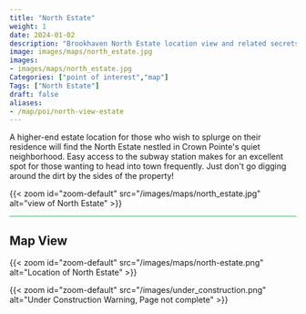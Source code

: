 ```yaml
---
title: "North Estate"
weight: 1
date: 2024-01-02
description: "Brookhaven North Estate location view and related secrets"
image: images/maps/north_estate.jpg
images:
- images/maps/north_estate.jpg
Categories: ["point of interest","map"]
Tags: ["North Estate"]
draft: false
aliases:
- /map/poi/north-view-estate
--- 
```


A higher-end estate location for those who wish to splurge on their residence will find the North Estate nestled in Crown Pointe's quiet neighborhood. Easy access to the subway station makes for an excellent spot for those wanting to head into town frequently. Just don't go digging around the dirt by the sides of the property!

{{< zoom id="zoom-default" src="/images/maps/north_estate.jpg" alt="view of North Estate" >}}


<hr style="background-color: #28b44c" size=8>

## Map View

{{< zoom id="zoom-default" src="/images/maps/north-estate.png" alt="Location of North Estate" >}}

{{< zoom id="zoom-default" src="/images/under_construction.png" alt="Under Construction Warning, Page not complete" >}}


<!-- <hr style="background-color: #28b44c" size=8>

### Related CaseBook Items

- [URL](/)

<hr style="background-color: #28b44c" size=8>

### Related Quests

- [URL](/) -->